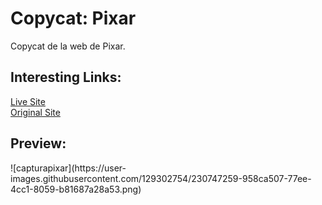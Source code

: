 # Copycat: Pixar
Copycat de la web de Pixar.<br>

<h2>Interesting Links:</h2>
<a href="https://alejandroochandodev.github.io/pixar/">Live Site</a><br>
<a href="https://www.pixar.com/">Original Site<a><br>

<h2>Preview:</h2>
![capturapixar](https://user-images.githubusercontent.com/129302754/230747259-958ca507-77ee-4cc1-8059-b81687a28a53.png)


